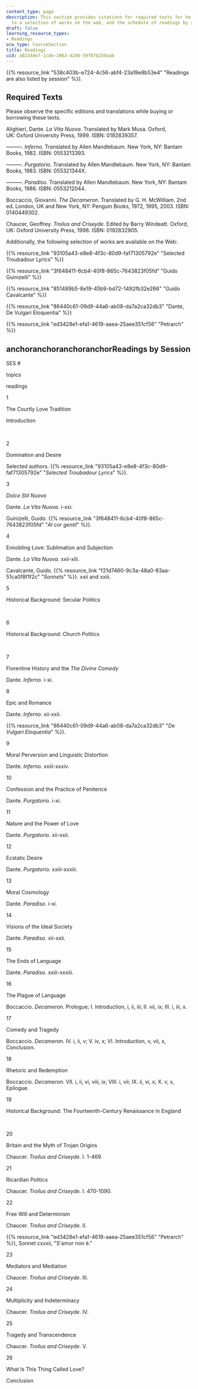 ```yaml
---
content_type: page
description: This section provides citations for required texts for he course, links
  to a selection of works on the web, and the schedule of readings by session.
draft: false
learning_resource_types:
- Readings
ocw_type: CourseSection
title: Readings
uid: a02344e7-1cde-1063-42d4-59f07b259aab
---
```

{{% resource_link "538c403b-e724-4c56-abf4-23a19e8b53e4" "Readings are also listed by session" %}}.

## Required Texts

Please observe the specific editions and translations while buying or borrowing these texts.

Alighieri, Dante. *La Vita Nuova.* Translated by Mark Musa. Oxford, UK: Oxford University Press, 1999. ISBN: 0192839357.

———. *Inferno*. Translated by Allen Mandlebaum. New York, NY: Bantam Books, 1982. ISBN: 0553213393.

———. *Purgatorio*. Translated by Allen Mandlebaum. New York, NY: Bantam Books, 1983. ISBN: 055321344X.

———. *Paradiso*. Translated by Allen Mandlebaum. New York, NY: Bantam Books, 1986. ISBN: 0553212044.

Boccaccio, Giovanni. *The Decameron*. Translated by G. H. McWilliam. 2nd ed. London, UK and New York, NY: Penguin Books, 1972, 1995, 2003. ISBN: 0140449302.

Chaucer, Geoffrey. *Troilus and Criseyde*. Edited by Barry Windeatt. Oxford, UK: Oxford University Press, 1998. ISBN: 0192832905.

Additionally, the following selection of works are available on the Web:

{{% resource_link "93105a43-e8e8-4f3c-80d9-faf71305792e" "Selected Troubadour Lyrics" %}}

{{% resource_link "3f648411-6cb4-40f8-865c-7643823f05fd" "Guido Guinizelli" %}}

{{% resource_link "851489b5-8e19-45b9-bd72-1492fb32e266" "Guido Cavalcante" %}}

{{% resource_link "86440c61-09d9-44a6-ab08-da7a2ca32db3" "Dante, De Vulgari Eloquentia" %}}

{{% resource_link "ed3428e1-efa1-4619-aaea-25aee351cf56" "Petrarch" %}}

## anchoranchoranchoranchorReadings by Session

SES #

topics

readings

1

The Courtly Love Tradition

Introduction

 

2

Domination and Desire

Selected authors. {{% resource_link "93105a43-e8e8-4f3c-80d9-faf71305792e" "*Selected Troubadour Lyrics*" %}}.

3

*Dolce Stil Nuovo*

Dante. *La Vita Nuova*. i-xxi.

Guinizelli, Guido. {{% resource_link "3f648411-6cb4-40f8-865c-7643823f05fd" "*Al cor gentil*" %}}.

4

Ennobling Love: Sublimation and Subjection

Dante. *La Vita Nuova*. xxii-xlii.

Cavalcante, Guido. {{% resource_link "f21d7460-9c3a-48a0-83aa-51ca0f8f1f2c" "*Sonnets*" %}}. xxii and xxiii.

5

Historical Background: Secular Politics

 

6

Historical Background: Church Politics

 

7

Florentine History and the *The Divine Comedy*

Dante. *Inferno.* i-xi.

8

Epic and Romance

Dante. *Inferno.* xii-xxii.

{{% resource_link "86440c61-09d9-44a6-ab08-da7a2ca32db3" "*De Vulgari Eloquentia*" %}}.

9

Moral Perversion and Linguistic Distortion

Dante. *Inferno.* xxiii-xxxiv.

10

Confession and the Practice of Penitence

Dante. *Purgatorio.* i-xi.

11

Nature and the Power of Love

Dante. *Purgatorio.* xii-xxii.

12

Ecstatic Desire

Dante. *Purgatorio.* xxiii-xxxiii.

13

Moral Cosmology

Dante. *Paradiso.* i-xi.

14

Visions of the Ideal Society

Dante. *Paradiso.* xii-xxii.

15

The Ends of Language

Dante. *Paradiso.* xxiii-xxxiii.

16

The Plague of Language

Boccaccio. *Decameron.* Prologue; I. Introduction, i, ii, iii; II. vii, ix; III. i, iii, x.

17

Comedy and Tragedy

Boccaccio. *Decameron.* IV. i, ii, v; V. iv, x; VI. Introduction, v, vii, x, Conclusion.

18

Rhetoric and Redemption

Boccaccio. *Decameron.* VII. i, ii, vi, viii, ix; VIII. i, vii; IX. ii, vi, x; X. v, x, Epilogue.

19

Historical Background: The Fourteenth-Century Renaissance in England

 

20

Britain and the Myth of Trojan Origins

Chaucer. *Troilus and Criseyde.* I. 1-469.

21

Ricardian Politics

Chaucer. *Troilus and Criseyde.* I. 470-1090.

22

Free Will and Determinism

Chaucer. *Troilus and Criseyde.* II.

{{% resource_link "ed3428e1-efa1-4619-aaea-25aee351cf56" "Petrarch" %}}, Sonnet cxxxii, "S'amor non è."

23

Mediators and Mediation

Chaucer. *Troilus and Criseyde*. III.

24

Multiplicity and Indeterminacy

Chaucer. *Troilus and Criseyde*. IV.

25

Tragedy and Transcendence

Chaucer. *Troilus and Criseyde*. V.

26

What Is This Thing Called Love?

Conclusion
